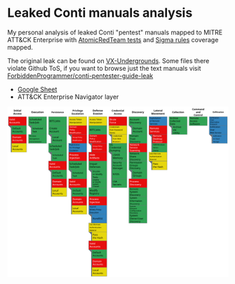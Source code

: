 # Leaked Conti manuals analysis

My personal analysis of leaked Conti "pentest" manuals mapped to MITRE ATT&CK Enterprise with [AtomicRedTeam tests](https://github.com/redcanaryco/atomic-red-team) and [Sigma rules](https://github.com/SigmaHQ/sigma) coverage mapped.

The original leak can be found on [VX-Undergrounds](vx-underground.org). Some files there violate Github ToS, if you want to browse just the text manuals visit [ForbiddenProgrammer/conti-pentester-guide-leak](https://github.com/ForbiddenProgrammer/conti-pentester-guide-leak)

- [Google Sheet](https://docs.google.com/spreadsheets/d/1hCc25rqSPnZMNbMyO2iLlKjncZhU9hAPqGX7XLCMmpA/edit?usp=sharing)
- ATT&CK Enterprise Navigator layer

![MITRE ATT&CK framework mapping](https://raw.githubusercontent.com/j91321/conti-manuals-analysis/main/conti-manuals-attck-matrix.svg??sanitize=true)
